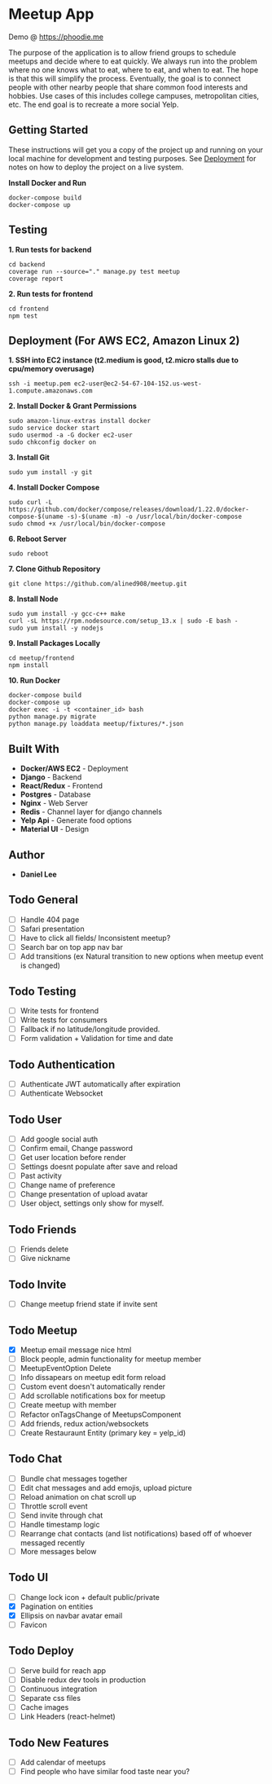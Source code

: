 # Meetup App
Demo @ https://phoodie.me

The purpose of the application is to allow friend groups to schedule meetups and decide where to eat quickly.  We always run into the problem where no one knows what to eat, where to eat, and when to eat.  The hope is that this will simplify the process.  Eventually, the goal is to connect people with other nearby people that share common food interests and hobbies. Use cases of this includes college campuses, metropolitan cities, etc. The end goal is to recreate a more social Yelp.

## Getting Started
These instructions will get you a copy of the project up and running on your local machine for development and testing purposes. See [Deployment](#deployment) for notes on how to deploy the project on a live system.

**Install Docker and Run**
```
docker-compose build
docker-compose up
```

## Testing
**1. Run tests for backend**
```
cd backend
coverage run --source="." manage.py test meetup
coverage report
```
**2. Run tests for frontend**
```
cd frontend
npm test
```

## Deployment (For AWS EC2, Amazon Linux 2)
**1. SSH into EC2 instance (t2.medium is good, t2.micro stalls due to cpu/memory overusage)**
``` 
ssh -i meetup.pem ec2-user@ec2-54-67-104-152.us-west-1.compute.amazonaws.com 
```
**2. Install Docker & Grant Permissions**
```
sudo amazon-linux-extras install docker
sudo service docker start
sudo usermod -a -G docker ec2-user
sudo chkconfig docker on
```
**3. Install Git**
```
sudo yum install -y git
```
**4. Install Docker Compose**
```
sudo curl -L https://github.com/docker/compose/releases/download/1.22.0/docker-compose-$(uname -s)-$(uname -m) -o /usr/local/bin/docker-compose
sudo chmod +x /usr/local/bin/docker-compose
```
**6. Reboot Server**
```
sudo reboot
```
**7. Clone Github Repository** 
```
git clone https://github.com/alined908/meetup.git
```
**8. Install Node**
```
sudo yum install -y gcc-c++ make
curl -sL https://rpm.nodesource.com/setup_13.x | sudo -E bash -
sudo yum install -y nodejs
```
**9. Install Packages Locally**
```
cd meetup/frontend
npm install
```
**10. Run Docker**
```
docker-compose build
docker-compose up
docker exec -i -t <container_id> bash
python manage.py migrate
python manage.py loaddata meetup/fixtures/*.json
```

## Built With

* **Docker/AWS EC2** - Deployment
* **Django** - Backend
* **React/Redux** - Frontend
* **Postgres** - Database
* **Nginx** - Web Server
* **Redis** - Channel layer for django channels
* **Yelp Api** - Generate food options
* **Material UI** - Design

## Author
* **Daniel Lee** 

## Todo General
- [ ] Handle 404 page
- [ ] Safari presentation
- [ ] Have to click all fields/ Inconsistent meetup?
- [ ] Search bar on top app nav bar
- [ ] Add transitions (ex Natural transition to new options when meetup event is changed)

## Todo Testing 
- [ ] Write tests for frontend
- [ ] Write tests for consumers
- [ ] Fallback if no latitude/longitude provided.
- [ ] Form validation + Validation for time and date

## Todo Authentication
- [ ] Authenticate JWT automatically after expiration
- [ ] Authenticate Websocket

## Todo User
- [ ] Add google social auth 
- [ ] Confirm email, Change password
- [ ] Get user location before render
- [ ] Settings doesnt populate after save and reload
- [ ] Past activity
- [ ] Change name of preference
- [ ] Change presentation of upload avatar
- [ ] User object, settings only show for myself.

## Todo Friends
- [ ] Friends delete
- [ ] Give nickname

## Todo Invite
- [ ] Change meetup friend state if invite sent

## Todo Meetup
- [x] Meetup email message nice html
- [ ] Block people, admin functionality for meetup member
- [ ] MeetupEventOption Delete
- [ ] Info dissapears on meetup edit form reload
- [ ] Custom event doesn't automatically render
- [ ] Add scrollable notifications box for meetup
- [ ] Create meetup with member
- [ ] Refactor onTagsChange of MeetupsComponent
- [ ] Add friends, redux action/websockets
- [ ] Create Restauraunt Entity (primary key = yelp_id)

## Todo Chat
- [ ] Bundle chat messages together
- [ ] Edit chat messages and add emojis, upload picture
- [ ] Reload animation on chat scroll up
- [ ] Throttle scroll event
- [ ] Send invite through chat
- [ ] Handle timestamp logic
- [ ] Rearrange chat contacts (and list notifications) based off of whoever messaged recently
- [ ] More messages below 

## Todo UI
- [ ] Change lock icon + default public/private
- [x] Pagination on entities
- [x] Ellipsis on navbar avatar email
- [ ] Favicon

## Todo Deploy
- [ ] Serve build for reach app
- [ ] Disable redux dev tools in production
- [ ] Continuous integration
- [ ] Separate css files
- [ ] Cache images
- [ ] Link Headers (react-helmet)

## Todo New Features
- [ ] Add calendar of meetups
- [ ] Find people who have similar food taste near you?